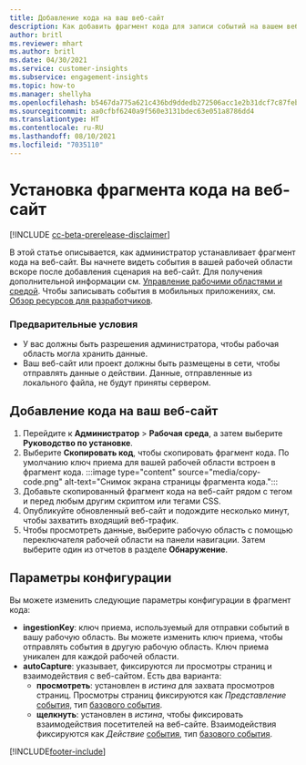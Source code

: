 ```yaml
---
title: Добавление кода на ваш веб-сайт
description: Как добавить фрагмент кода для записи событий на вашем веб-сайте.
author: britl
ms.reviewer: mhart
ms.author: britl
ms.date: 04/30/2021
ms.service: customer-insights
ms.subservice: engagement-insights
ms.topic: how-to
ms.manager: shellyha
ms.openlocfilehash: b5467da775a621c436bd9ddedb272506acc1e2b31dcf7c87feb5dd11e2daae2b
ms.sourcegitcommit: aa0cfbf6240a9f560e3131bdec63e051a8786dd4
ms.translationtype: HT
ms.contentlocale: ru-RU
ms.lasthandoff: 08/10/2021
ms.locfileid: "7035110"
---
```

# <a name="install-the-code-snippet-on-a-website"></a>Установка фрагмента кода на веб-сайт

[!INCLUDE [cc-beta-prerelease-disclaimer](includes/cc-beta-prerelease-disclaimer.md)]

В этой статье описывается, как администратор устанавливает фрагмент кода на веб-сайт. Вы начнете видеть события в вашей рабочей области вскоре после добавления сценария на веб-сайт. Для получения дополнительной информации см. [Управление рабочими областями и средой](manage-environments-workspaces.md). Чтобы записывать события в мобильных приложениях, см. [Обзор ресурсов для разработчиков](developer-resources.md).


### <a name="prerequisites"></a>Предварительные условия

* У вас должны быть разрешения администратора, чтобы рабочая область могла хранить данные.
* Ваш веб-сайт или проект должны быть размещены в сети, чтобы отправлять данные о действии. Данные, отправленные из локального файла, не будут приняты сервером.


## <a name="add-code-to-your-website"></a>Добавление кода на ваш веб-сайт
1.  Перейдите к **Администратор** > **Рабочая среда**, а затем выберите **Руководство по установке**.
1. Выберите **Скопировать код**, чтобы скопировать фрагмент кода. По умолчанию ключ приема для вашей рабочей области встроен в фрагмент кода.
:::image type="content" source="media/copy-code.png" alt-text="Снимок экрана страницы фрагмента кода.":::
3. Добавьте скопированный фрагмент кода на веб-сайт рядом с <head> тегом и перед любым другим скриптом или тегами CSS.
4.  Опубликуйте обновленный веб-сайт и подождите несколько минут, чтобы захватить входящий веб-трафик.
5.  Чтобы просмотреть данные, выберите рабочую область с помощью переключателя рабочей области на панели навигации. Затем выберите один из отчетов в разделе **Обнаружение**.

## <a name="configuration-options"></a>Параметры конфигурации

Вы можете изменить следующие параметры конфигурации в фрагмент кода:

- **ingestionKey**: ключ приема, используемый для отправки событий в вашу рабочую область. Вы можете изменить ключ приема, чтобы отправлять события в другую рабочую область. Ключ приема уникален для каждой рабочей области. 
- **autoCapture**: указывает, фиксируются ли просмотры страниц и взаимодействия с веб-сайтом. Есть два варианта:
    - **просмотреть**: установлен в *истина* для захвата просмотров страниц. Просмотры страниц фиксируются как *Представление* [события](glossary.md#event), тип [базового события](glossary.md#base-event).
    - **щелкнуть**: установлен в *истина*, чтобы фиксировать взаимодействия посетителей на веб-сайте. Взаимодействия фиксируются как *Действие* [события](glossary.md#event), тип [базового события](glossary.md#base-event).

[!INCLUDE[footer-include](../includes/footer-banner.md)]
